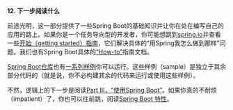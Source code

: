 **12. 下一步阅读什么**

前途光明，这一部分提供了一些Spring Boot的基础知识并让你在处在编写自己的应用的路上。如果你是一个任务导向型的开发者，你可能想跳到[spring.io](https://spring.io/)并查看一些[开始（getting started）指南](https://spring.io/guides/)，它们解决具体的“用Spring我怎么做到那样”问题。我们也有Spring Boot具体的[“How-to”]()指南文档。

[Spring Boot仓库](https://github.com/spring-projects/spring-boot)也有[一系列样例](https://github.com/spring-projects/spring-boot/tree/v2.0.2.RELEASE/spring-boot-samples)你可以运行。这些样例（sample）是独立于其余部分代码的（就是说，你不必构建其余的代码来运行或使用这些样例）。

不然，逻辑上的下一步是阅读[Part III，“使用Spring Boot”]()。如果你真的不耐烦（impatient）了，你也可以往前跳，阅读[Spring Boot 特性]()。
